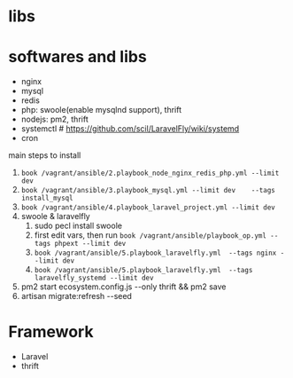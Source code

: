# libs


# softwares and libs

- nginx
- mysql
- redis
- php: swoole(enable mysqlnd support), thrift
- nodejs: pm2, thrift
- systemctl  # https://github.com/scil/LaravelFly/wiki/systemd
- cron


main steps to install
1. `book /vagrant/ansible/2.playbook_node_nginx_redis_php.yml --limit dev`
1. `book /vagrant/ansible/3.playbook_mysql.yml --limit dev    --tags install_mysql`
1. `book /vagrant/ansible/4.playbook_laravel_project.yml --limit dev`
1. swoole & laravelfly
    1. sudo pecl install swoole
    1. first edit vars, then run `book /vagrant/ansible/playbook_op.yml --tags phpext --limit dev`
    1. `book /vagrant/ansible/5.playbook_laravelfly.yml  --tags nginx --limit dev `
    1. `book /vagrant/ansible/5.playbook_laravelfly.yml  --tags laravelfly_systemd --limit dev `
1. pm2 start ecosystem.config.js --only thrift && pm2 save
1. artisan migrate:refresh --seed



# Framework

- Laravel
- thrift

